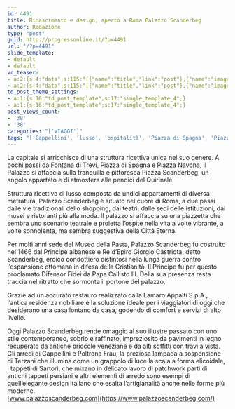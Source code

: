 ```yaml
---
id: 4491
title: Rinascimento e design, aperto a Roma Palazzo Scanderbeg
author: Redazione
type: "post"
guid: http://progressonline.it/?p=4491
url: "/?p=4491"
slide_template:
- default
- default
vc_teaser:
- a:2:{s:4:"data";s:115:"[{"name":"title","link":"post"},{"name":"image","image":"featured","link":"none"},{"name":"text","mode":"excerpt"}]";s:7:"bgcolor";s:0:"";}
- a:2:{s:4:"data";s:115:"[{"name":"title","link":"post"},{"name":"image","image":"featured","link":"none"},{"name":"text","mode":"excerpt"}]";s:7:"bgcolor";s:0:"";}
td_post_theme_settings:
- a:1:{s:16:"td_post_template";s:17:"single_template_4";}
- a:1:{s:16:"td_post_template";s:17:"single_template_4";}
post_views_count:
- '38'
- '38'
categories: "['VIAGGI']"
tags: "['Cappellini', 'lusso', 'ospitalità', 'Piazza di Spagna', 'Piazza Navona', 'Poltrona Frau', 'relax', 'restauro', 'Roma', 'Sartori', 'Terzani', 'turismo', 'vacanze']"
---
```


La capitale si arricchisce di una struttura ricettiva unica nel suo genere. A pochi passi da Fontana di Trevi, Piazza di Spagna e Piazza Navona, il Palazzo si affaccia sulla tranquilla e pittoresca Piazza Scanderbeg, un angolo appartato e di atmosfera alle pendici del Quirinale.

Struttura ricettiva di lusso composta da undici appartamenti di diversa metratura, Palazzo Scanderbeg è situato nel cuore di Roma, a due passi dalle vie tradizionali dello shopping, dai teatri, dalle sedi delle istituzioni, dai musei e ristoranti più alla moda. Il palazzo si affaccia su una piazzetta che sembra uno scenario teatrale e proietta l’ospite nella vita a volte vibrante, a volte sonnolenta, ma sembra suggestiva della Città Eterna.

Per molti anni sede del Museo della Pasta, Palazzo Scanderbeg fu costruito nel 1466 dal Principe albanese e Re d’Epiro Giorgio Castriota, detto Scanderbeg, eroico condottiero distintosi nella lunga guerra contro l’espansione ottomana in difesa della Cristianità. Il Principe fu per questo proclamato Difensor Fidei da Papa Callisto III. Della sua presenza resta traccia nel ritratto che sormonta il portone del palazzo.

Grazie ad un accurato restauro realizzato dalla Lamaro Appalti S.p.A., l’antica residenza nobiliare è la soluzione ideale per i viaggiatori di oggi che desiderano una casa lontano da casa, godendo di comfort e servizi di alto livello.

Oggi Palazzo Scanderbeg rende omaggio al suo illustre passato con uno stile contemporaneo, sobrio e raffinato, impreziosito da pavimenti in legno recuperato da antiche briccole veneziane e da alti soffitti con travi a vista. Gli arredi di Cappellini e Poltrona Frau, la preziosa lampada a sospensione di Terzani che illumina come un grappolo di luce la scala a forma elicoidale, i tappeti di Sartori, che mixano in delicato lavoro di patchwork parti di antichi tappeti persiani e altri elementi di arredo sono esempi di quell’elegante design italiano che esalta l’artigianalità anche nelle forme più moderne.  
[www.palazzoscanderbeg.com](https://www.palazzoscanderbeg.com/)